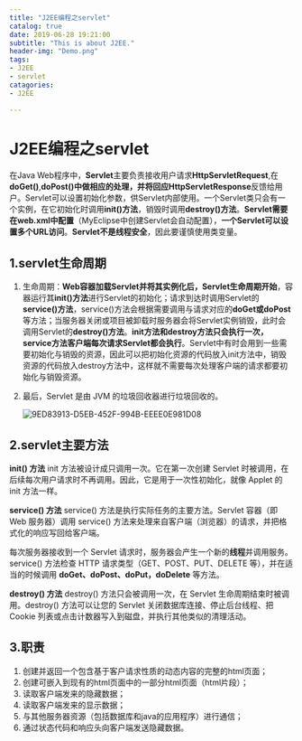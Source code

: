 ```yaml
---
title: "J2EE编程之servlet"
catalog: true
date: 2019-06-28 19:21:00
subtitle: "This is about J2EE."
header-img: "Demo.png"
tags:
- J2EE
- servlet
catagories:
- J2EE

---
```


# J2EE编程之servlet

在Java Web程序中，**Servlet**主要负责接收用户请求**HttpServletRequest**,在**doGet()**,**doPost()**中做相应的处理，并将回应**HttpServletResponse**反馈给用户。Servlet可以设置初始化参数，供Servlet内部使用。一个Servlet类只会有一个实例，在它初始化时调用**init()方法**，销毁时调用**destroy()方法**。**Servlet需要在web.xml中配置**（MyEclipse中创建Servlet会自动配置），**一个Servlet可以设置多个URL访问**。**Servlet不是线程安全**，因此要谨慎使用类变量。

## 1.servlet生命周期

1. 生命周期：**Web容器加载Servlet并将其实例化后，Servlet生命周期开始**，容器运行其**init()方法**进行Servlet的初始化；请求到达时调用Servlet的**service()方法**，service()方法会根据需要调用与请求对应的**doGet或doPost**等方法；当服务器关闭或项目被卸载时服务器会将Servlet实例销毁，此时会调用Servlet的**destroy()方法**。**init方法和destroy方法只会执行一次，service方法客户端每次请求Servlet都会执行**。Servlet中有时会用到一些需要初始化与销毁的资源，因此可以把初始化资源的代码放入init方法中，销毁资源的代码放入destroy方法中，这样就不需要每次处理客户端的请求都要初始化与销毁资源。

2. 最后，Servlet 是由 JVM 的垃圾回收器进行垃圾回收的。

   ![9ED83913-D5EB-452F-994B-EEEE0E981D08](/Users/chriswu/Desktop/Java开发技术栈/pic/9ED83913-D5EB-452F-994B-EEEE0E981D08.png)

## 2.servlet主要方法

**init() 方法**
init 方法被设计成只调用一次。它在第一次创建 Servlet 时被调用，在后续每次用户请求时不再调用。因此，它是用于一次性初始化，就像 Applet 的 init 方法一样。

**service() 方法**
service() 方法是执行实际任务的主要方法。Servlet 容器（即 Web 服务器）调用 service() 方法来处理来自客户端（浏览器）的请求，并把格式化的响应写回给客户端。

每次服务器接收到一个 Servlet 请求时，服务器会产生一个新的**线程**并调用服务。service() 方法检查 HTTP 请求类型（GET、POST、PUT、DELETE 等），并在适当的时候调用 **doGet、doPost、doPut，doDelete** 等方法。

**destroy() 方法**
destroy() 方法只会被调用一次，在 Servlet 生命周期结束时被调用。destroy() 方法可以让您的 Servlet 关闭数据库连接、停止后台线程、把 Cookie 列表或点击计数器写入到磁盘，并执行其他类似的清理活动。

## 3.职责

1. 创建并返回一个包含基于客户请求性质的动态内容的完整的html页面；
2. 创建可嵌入到现有的html页面中的一部分html页面（html片段）；
3. 读取客户端发来的隐藏数据；
4. 读取客户端发来的显示数据；
5. 与其他服务器资源（包括数据库和java的应用程序）进行通信；
6. 通过状态代码和响应头向客户端发送隐藏数据。